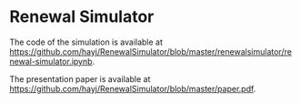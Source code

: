 # Renewal Simulator

The code of the simulation is available at <https://github.com/hayj/RenewalSimulator/blob/master/renewalsimulator/renewal-simulator.ipynb>.

The presentation paper is available at <https://github.com/hayj/RenewalSimulator/blob/master/paper.pdf>.